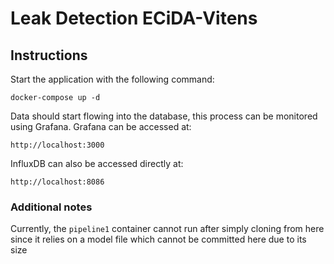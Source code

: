 # Leak Detection ECiDA-Vitens

## Instructions
Start the application with the following command:
```shell
docker-compose up -d
```
Data should start flowing into the database, this process can be monitored using Grafana. Grafana can be accessed at:
```shell
http://localhost:3000
```

InfluxDB can also be accessed directly at:
```shell
http://localhost:8086
```

### Additional notes

Currently, the `pipeline1` container cannot run after simply cloning from here since it relies on a model file 
which cannot be committed here due to its size